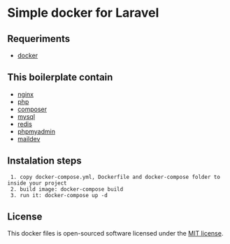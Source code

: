 Simple docker for Laravel
========


## Requeriments
* [docker](https://www.docker.com/)


## This boilerplate contain
* [nginx](https://nginx.org)
* [php](https://php.net)
* [composer](https://getcomposer.org/)
* [mysql](https://www.mysql.com/)
* [redis](https://redis.io/)
* [phpmyadmin](https://www.phpmyadmin.net/)
* [maildev](https://github.com/maildev/maildev)

## Instalation steps
```
 1. copy docker-compose.yml, Dockerfile and docker-compose folder to inside your project
 2. build image: docker-compose build
 3. run it: docker-compose up -d
```

## License
This docker files is open-sourced software licensed under the [MIT license](https://opensource.org/licenses/MIT).